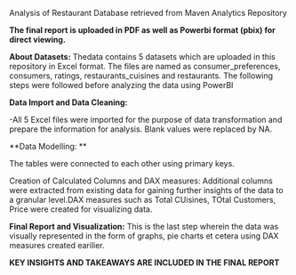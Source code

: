 Analysis of Restaurant Database retrieved from Maven Analytics Repository

**The final report is uploaded in PDF as well as Powerbi format (pbix) for direct viewing.**
 
 **About Datasets:** Thedata contains 5 datasets which are uploaded in this repository in Excel format. The files are named as consumer_preferences, consumers, ratings, restaurants_cuisines and restaurants.
  The following steps were followed before analyzing the data using PowerBI

**Data Import and Data Cleaning:**
  
  -All 5 Excel files were imported for the purpose of data transformation and prepare the information for analysis. Blank values were replaced by NA. 
  
  **Data Modelling: ** 
  
  The tables were connected to each other using primary keys.
  
  Creation of Calculated Columns and DAX measures: Additional columns were extracted from existing data for gaining further insights of the data to a granular level.DAX measures such as Total CUisines, TOtal Customers, Price were created for visualizing data.
  
  **Final Report and Visualization:**
  This is the last step wherein the data was visually represented in the form of graphs, pie charts et cetera using DAX measures created earilier. 
  
  **KEY INSIGHTS AND TAKEAWAYS ARE INCLUDED IN THE FINAL REPORT**
  
  
 
